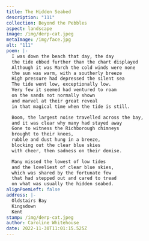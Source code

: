 ```yaml
---
title: The Hidden Seabed
description: "111"
collection: Beyond the Pebbles
aspect: landscape
image: /img/derp-cat.jpeg
metaImage: /img/face.jpg
alt: "111"
poem: |-
  I was down the beach that day, the day
  the tide ebbed further than the chart displayed
  Although it was March the cold winds were none
  the sun was warm, with a southerly breeze
  High pressure had depressed the silent sea
  The tide went low, exceptionally low.
  Very few it seemed had ventured to roam 
  on the sands not normally shown 
  and marvel at their great reveal 
  in that magical time when the tide is still.

  Boom, the largest noise travelled across the bay, 
  and it was clear why many had stayed away
  Gone to witness the Richborough chimneys
  brought to their knees, 
  rubble and dust hung in a breeze, 
  blocking out the clear blue skies 
  with cheer, then sadness on their demise.

  Many missed the lowest of low tides 
  and the loveliest of clear blue skies, 
  which was shared by the fortunate few 
  that had stepped out and cared to tread 
  on what was usually the hidden seabed.
alignPoemLeft: false
address: |-
  Oldstairs Bay
  Kingsdown 
  Kent
stamp: /img/derp-cat.jpeg
author: Caroline Whitehouse
date: 2022-11-30T11:01:15.525Z
---
```

